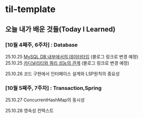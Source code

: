 # til-template

## 오늘 내가 배운 것들(Today I Learned)

### [10월 4째주, 6주차] : Database
25.10.25 [MySQL DB 내부에서의 데이터타입](https://lavender-peridot-14c.notion.site/MySQL-DB-2965c02b8af9800590eada72e073dba8?source=copy_link) (블로그 링크로 변경 예정)<br>
25.10.25 [카디널리티와 쿼리 성능의 관계](https://lavender-peridot-14c.notion.site/2965c02b8af9807583cadff07e3154ab?source=copy_link) (블로그 링크로 변경 예정)

25.10.26 코드 구현에서 인터페이스 설계와 LSP원칙의 중요성


### [10월 5째주, 7주차] : Transaction,Spring
25.10.27 ConcurrentHashMap의 동시성

25.10.28 영속성 컨텍스트